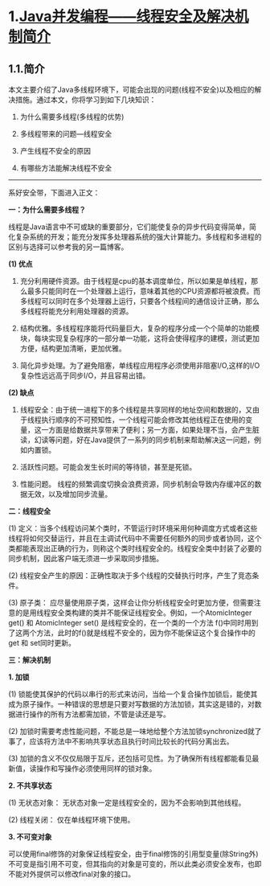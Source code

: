 # 1.[Java并发编程——线程安全及解决机制简介](https://www.cnblogs.com/zhanht/p/5450325.html)

## 1.1.**简介**

本文主要介绍了Java多线程环境下，可能会出现的问题\(线程不安全\)以及相应的解决措施。通过本文，你将学习到如下几块知识：

1. 为什么需要多线程\(多线程的优势\)

2. 多线程带来的问题—线程安全

3. 产生线程不安全的原因

4. 有哪些方法能解决线程不安全

---

系好安全带，下面进入正文：

**一：为什么需要多线程？**

线程是Java语言中不可或缺的重要部分，它们能使复杂的异步代码变得简单，简化复杂系统的开发；能充分发挥多处理器系统的强大计算能力。多线程和多进程的区别与选择可以参考我的另一篇博客。

**\(1\) 优点**

1. 充分利用硬件资源。由于线程是cpu的基本调度单位，所以如果是单线程，那么最多只能同时在一个处理器上运行，意味着其他的CPU资源都将被浪费。而多线程可以同时在多个处理器上运行，只要各个线程间的通信设计正确，那么多线程将能充分利用处理器的资源。

2. 结构优雅。多线程程序能将代码量巨大，复杂的程序分成一个个简单的功能模块，每块实现复杂程序的一部分单一功能，这将会使得程序的建模，测试更加方便，结构更加清晰，更加优雅。

3. 简化异步处理。为了避免阻塞，单线程应用程序必须使用非阻塞I/O,这样的I/O复杂性远远高于同步I/O，并且容易出错。

**\(2\) 缺点**

1. 线程安全：由于统一进程下的多个线程是共享同样的地址空间和数据的，又由于线程执行顺序的不可预知性，一个线程可能会修改其他线程正在使用的变量，这一方面是给数据共享带来了便利；另一方面，如果处理不当，会产生脏读，幻读等问题，好在Java提供了一系列的同步机制来帮助解决这一问题，例如内置锁。

2. 活跃性问题。可能会发生长时间的等待锁，甚至是死锁。

3. 性能问题。 线程的频繁调度切换会浪费资源，同步机制会导致内存缓冲区的数据无效，以及增加同步流量。

**二：线程安全**

\(1\) 定义：当多个线程访问某个类时，不管运行时环境采用何种调度方式或者这些线程将如何交替运行，并且在主调试代码中不需要任何额外的同步或者协同，这个类都能表现出正确的行为，则称这个类时线程安全的。线程安全类中封装了必要的同步机制，因此客户端无须进一步采取同步措施。

\(2\) 线程安全产生的原因：正确性取决于多个线程的交替执行时序，产生了竞态条件。

\(3\) 原子类： 应尽量使用原子类，这样会让你分析线程安全时更加方便，但需要注意的是用线程安全类构建的类并不能保证线程安全。例如，一个AtomicInteger get\(\) 和 AtomicInteger set\(\) 是线程安全的，在一个类的一个方法 f\(\)中同时用到了这两个方法，此时的f\(\)就是线程不安全的，因为你不能保证这个复合操作中的get 和 set同时更新。

**三：解决机制**

**1. 加锁**

\(1\) 锁能使其保护的代码以串行的形式来访问，当给一个复合操作加锁后，能使其成为原子操作。一种错误的思想是只要对写数据的方法加锁，其实这是错的，对数据进行操作的所有方法都需加锁，不管是读还是写。

\(2\) 加锁时需要考虑性能问题，不能总是一味地给整个方法加锁synchronized就了事了，应该将方法中不影响共享状态且执行时间比较长的代码分离出去。

\(3\) 加锁的含义不仅仅局限于互斥，还包括可见性。为了确保所有线程都能看见最新值，读操作和写操作必须使用同样的锁对象。

**2. 不共享状态**

\(1\) 无状态对象： 无状态对象一定是线程安全的，因为不会影响到其他线程。

\(2\) 线程关闭： 仅在单线程环境下使用。

**3. 不可变对象**

可以使用final修饰的对象保证线程安全，由于final修饰的引用型变量\(除String外\)不可变是指引用不可变，但其指向的对象是可变的，所以此类必须安全发布，也即不能对外提供可以修改final对象的接口。

